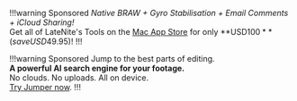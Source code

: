 !!!warning Sponsored
_Native BRAW + Gyro Stabilisation + Email Comments + iCloud Sharing!_</br>
Get all of LateNite's Tools on the [Mac App Store](https://itunes.apple.com/us/app-bundle/id1717681153?mt=12) for only **USD$100** (save USD$49.95)!
!!!

!!!warning Sponsored
Jump to the best parts of editing.</br>
**A powerful AI search engine for your footage.**</br>
No clouds. No uploads. All on device.</br>
[Try Jumper now](https://getjumper.io).
!!!